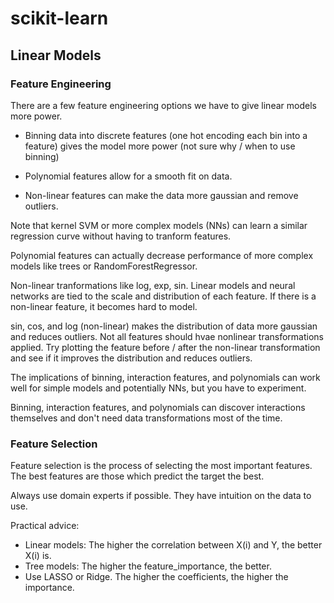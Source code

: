 # scikit-learn

## Linear Models

### Feature Engineering

There are a few feature engineering options we have to give linear models
more power.

* Binning data into discrete features (one hot encoding each bin into a feature)
  gives the model more power (not sure why / when to use binning)

* Polynomial features allow for a smooth fit on data.

* Non-linear features can make the data more gaussian and remove outliers.

Note that kernel SVM or more complex models (NNs) can learn a similar regression
curve without having to tranform features.

Polynomial features can actually decrease performance of more complex models
like trees or RandomForestRegressor.

Non-linear tranformations like log, exp, sin. Linear models and neural
networks are tied to the scale and distribution of each feature. If there is
a non-linear feature, it becomes hard to model.

sin, cos, and log (non-linear) makes the distribution of data more gaussian
and reduces outliers. Not all features should hvae nonlinear transformations
applied. Try plotting the feature before / after the non-linear
transformation and see if it improves the distribution and reduces outliers.

The implications of binning, interaction features, and polynomials can work
well for simple models and potentially NNs, but you have to experiment.

Binning, interaction features, and polynomials can discover interactions
themselves and don't need data transformations most of the time.

### Feature Selection

Feature selection is the process of selecting the most important features.
The best features are those which predict the target the best.

Always use domain experts if possible. They have intuition on the data to
use.

Practical advice:

* Linear models: The higher the correlation between X(i) and Y, the better
    X(i) is.
* Tree models: The higher the feature_importance, the better.
* Use LASSO or Ridge. The higher the coefficients, the higher the importance.
